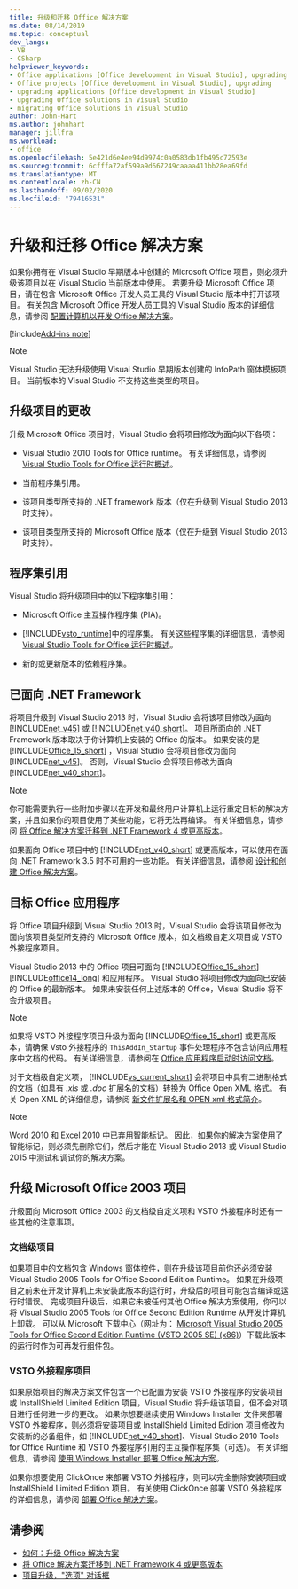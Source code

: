 ```yaml
---
title: 升级和迁移 Office 解决方案
ms.date: 08/14/2019
ms.topic: conceptual
dev_langs:
- VB
- CSharp
helpviewer_keywords:
- Office applications [Office development in Visual Studio], upgrading
- Office projects [Office development in Visual Studio], upgrading
- upgrading applications [Office development in Visual Studio]
- upgrading Office solutions in Visual Studio
- migrating Office solutions in Visual Studio
author: John-Hart
ms.author: johnhart
manager: jillfra
ms.workload:
- office
ms.openlocfilehash: 5e421d6e4ee94d9974c0a0583db1fb495c72593e
ms.sourcegitcommit: 6cfffa72af599a9d667249caaaa411bb28ea69fd
ms.translationtype: MT
ms.contentlocale: zh-CN
ms.lasthandoff: 09/02/2020
ms.locfileid: "79416531"
---
```

# <a name="upgrade-and-migrate-office-solutions"></a>升级和迁移 Office 解决方案
  如果你拥有在 Visual Studio 早期版本中创建的 Microsoft Office 项目，则必须升级该项目以在 Visual Studio 当前版本中使用。 若要升级 Microsoft Office 项目，请在包含 Microsoft Office 开发人员工具的 Visual Studio 版本中打开该项目。 有关包含 Microsoft Office 开发人员工具的 Visual Studio 版本的详细信息，请参阅 [配置计算机以开发 Office 解决方案](../vsto/configuring-a-computer-to-develop-office-solutions.md)。

[!include[Add-ins note](includes/addinsnote.md)]

> [!NOTE]
> Visual Studio 无法升级使用 Visual Studio 早期版本创建的 InfoPath 窗体模板项目。 当前版本的 Visual Studio 不支持这些类型的项目。

## <a name="changes-to-upgraded-projects"></a>升级项目的更改
 升级 Microsoft Office 项目时，Visual Studio 会将项目修改为面向以下各项：

- Visual Studio 2010 Tools for Office runtime。 有关详细信息，请参阅 [Visual Studio Tools for Office 运行时概述](../vsto/visual-studio-tools-for-office-runtime-overview.md)。

- 当前程序集引用。

- 该项目类型所支持的 .NET framework 版本（仅在升级到 Visual Studio 2013 时支持）。

- 该项目类型所支持的 Microsoft Office 版本（仅在升级到 Visual Studio 2013 时支持）。

## <a name="assembly-references"></a>程序集引用
 Visual Studio 将升级项目中的以下程序集引用：

- Microsoft Office 主互操作程序集 (PIA)。

- [!INCLUDE[vsto_runtime](../vsto/includes/vsto-runtime-md.md)]中的程序集。 有关这些程序集的详细信息，请参阅 [Visual Studio Tools for Office 运行时概述](../vsto/visual-studio-tools-for-office-runtime-overview.md)。

- 新的或更新版本的依赖程序集。

## <a name="targeted-net-framework"></a>已面向 .NET Framework
 将项目升级到 Visual Studio 2013 时，Visual Studio 会将该项目修改为面向 [!INCLUDE[net_v45](../vsto/includes/net-v45-md.md)] 或 [!INCLUDE[net_v40_short](../sharepoint/includes/net-v40-short-md.md)]。 项目所面向的 .NET Framework 版本取决于你计算机上安装的 Office 的版本。 如果安装的是 [!INCLUDE[Office_15_short](../vsto/includes/office-15-short-md.md)] ，Visual Studio 会将项目修改为面向 [!INCLUDE[net_v45](../vsto/includes/net-v45-md.md)]。 否则，Visual Studio 会将项目修改为面向 [!INCLUDE[net_v40_short](../sharepoint/includes/net-v40-short-md.md)]。

> [!NOTE]
> 你可能需要执行一些附加步骤以在开发和最终用户计算机上运行重定目标的解决方案，并且如果你的项目使用了某些功能，它将无法再编译。 有关详细信息，请参阅 [将 Office 解决方案迁移到 .NET Framework 4 或更高版本](../vsto/migrating-office-solutions-to-the-dotnet-framework-4-or-later.md)。

 如果面向 Office 项目中的 [!INCLUDE[net_v40_short](../sharepoint/includes/net-v40-short-md.md)] 或更高版本，可以使用在面向 .NET Framework 3.5 时不可用的一些功能。 有关详细信息，请参阅 [设计和创建 Office 解决方案](../vsto/designing-and-creating-office-solutions.md)。

## <a name="targeted-office-application"></a>目标 Office 应用程序
 将 Office 项目升级到 Visual Studio 2013 时，Visual Studio 会将该项目修改为面向该项目类型所支持的 Microsoft Office 版本，如文档级自定义项目或 VSTO 外接程序项目。

 Visual Studio 2013 中的 Office 项目可面向 [!INCLUDE[Office_15_short](../vsto/includes/office-15-short-md.md)][!INCLUDE[office14_long](../vsto/includes/office14-long-md.md)] 和应用程序。 Visual Studio 将项目修改为面向已安装的 Office 的最新版本。 如果未安装任何上述版本的 Office，Visual Studio 将不会升级项目。

> [!NOTE]
> 如果将 VSTO 外接程序项目升级为面向 [!INCLUDE[Office_15_short](../vsto/includes/office-15-short-md.md)] 或更高版本，请确保 Vsto 外接程序的 `ThisAddIn_Startup` 事件处理程序不包含访问应用程序中文档的代码。 有关详细信息，请参阅在 [Office 应用程序启动时访问文档](../vsto/programming-vsto-add-ins.md#AccessingDocuments)。

 对于文档级自定义项， [!INCLUDE[vs_current_short](../sharepoint/includes/vs-current-short-md.md)] 会将项目中具有二进制格式的文档（如具有 *.xls* 或 *.doc* 扩展名的文档）转换为 Office Open XML 格式。 有关 Open XML 的详细信息，请参阅 [新文件扩展名和 OPEN xml 格式简介](https://support.office.com/en-nz/article/Introduction-to-new-file-name-extensions-eca81dcb-5626-4e5b-8362-524d13ae4ec1)。

> [!NOTE]
> Word 2010 和 Excel 2010 中已弃用智能标记。 因此，如果你的解决方案使用了智能标记，则必须先删除它们，然后才能在 Visual Studio 2013 或 Visual Studio 2015 中测试和调试你的解决方案。

## <a name="upgrade-microsoft-office-2003-projects"></a>升级 Microsoft Office 2003 项目
 升级面向 Microsoft Office 2003 的文档级自定义项和 VSTO 外接程序时还有一些其他的注意事项。

### <a name="document-level-projects"></a>文档级项目
 如果项目中的文档包含 Windows 窗体控件，则在升级该项目前你还必须安装 Visual Studio 2005 Tools for Office Second Edition Runtime。 如果在升级项目之前未在开发计算机上未安装此版本的运行时，升级后的项目可能包含编译或运行时错误。 完成项目升级后，如果它未被任何其他 Office 解决方案使用，你可以将 Visual Studio 2005 Tools for Office Second Edition Runtime 从开发计算机上卸载。 可以从 Microsoft 下载中心（网址为： [Microsoft Visual Studio 2005 Tools for Office Second Edition Runtime (VSTO 2005 SE) (x86)](https://www.microsoft.com/download/details.aspx?id=2392)）下载此版本的运行时作为可再发行组件包。

### <a name="vsto-add-in-projects"></a>VSTO 外接程序项目
 如果原始项目的解决方案文件包含一个已配置为安装 VSTO 外接程序的安装项目或 InstallShield Limited Edition 项目，Visual Studio 将升级该项目，但不会对项目进行任何进一步的更改。 如果你想要继续使用 Windows Installer 文件来部署 VSTO 外接程序，则必须将安装项目或 InstallShield Limited Edition 项目修改为安装新的必备组件，如 [!INCLUDE[net_v40_short](../sharepoint/includes/net-v40-short-md.md)]、Visual Studio 2010 Tools for Office Runtime 和 VSTO 外接程序引用的主互操作程序集（可选）。 有关详细信息，请参阅 [使用 Windows Installer 部署 Office 解决方案](../vsto/deploying-a-vsto-solution-by-using-windows-installer.md)。

 如果你想要使用 ClickOnce 来部署 VSTO 外接程序，则可以完全删除安装项目或 InstallShield Limited Edition 项目。 有关使用 ClickOnce 部署 VSTO 外接程序的详细信息，请参阅 [部署 Office 解决方案](../vsto/deploying-an-office-solution.md)。

## <a name="see-also"></a>请参阅
- [如何：升级 Office 解决方案](https://msdn.microsoft.com/a269e539-b717-4680-a568-2152b070347e)
- [将 Office 解决方案迁移到 .NET Framework 4 或更高版本](../vsto/migrating-office-solutions-to-the-dotnet-framework-4-or-later.md)
- [项目升级，"选项" 对话框](../vsto/project-upgrade-options-dialog-box.md)
